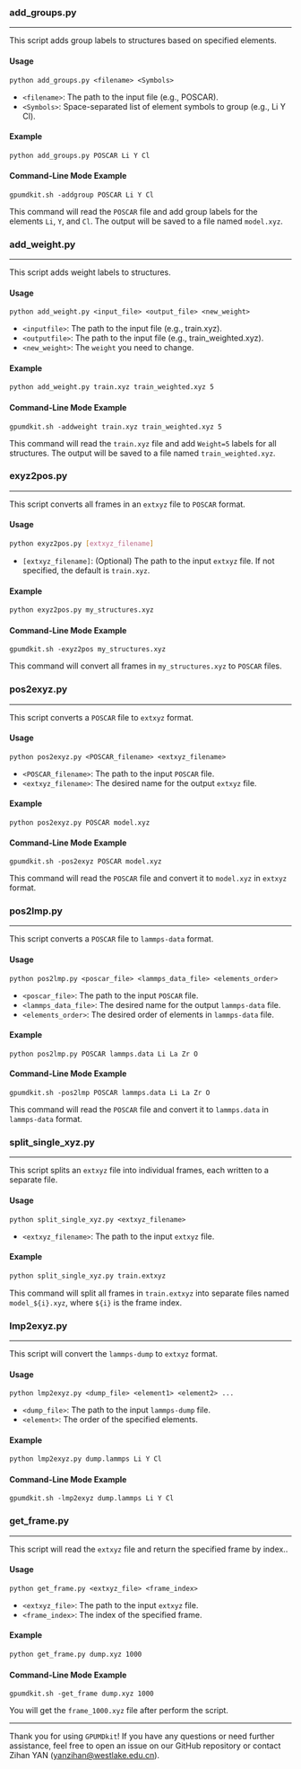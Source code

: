 ### add_groups.py

---

This script adds group labels to structures based on specified elements.

#### Usage

```
python add_groups.py <filename> <Symbols>
```

- `<filename>`: The path to the input file (e.g., POSCAR).
- `<Symbols>`: Space-separated list of element symbols to group (e.g., Li Y Cl).

#### Example

```sh
python add_groups.py POSCAR Li Y Cl
```

#### Command-Line Mode Example

```
gpumdkit.sh -addgroup POSCAR Li Y Cl
```

This command will read the `POSCAR` file and add group labels for the elements `Li`, `Y`, and `Cl`. The output will be saved to a file named `model.xyz`.



### add_weight.py

---

This script adds weight labels to structures.

#### Usage

```
python add_weight.py <input_file> <output_file> <new_weight>
```

- `<inputfile>`: The path to the input file (e.g., train.xyz).
- `<outputfile>`: The path to the input file (e.g., train_weighted.xyz).
- `<new_weight>`: The `weight` you need to change.

#### Example

```sh
python add_weight.py train.xyz train_weighted.xyz 5
```

#### Command-Line Mode Example

```
gpumdkit.sh -addweight train.xyz train_weighted.xyz 5
```

This command will read the `train.xyz` file and add `Weight=5` labels for all structures. The output will be saved to a file named `train_weighted.xyz`.



### exyz2pos.py

---

This script converts all frames in an `extxyz` file to `POSCAR` format.

#### Usage

```sh
python exyz2pos.py [extxyz_filename]
```

- `[extxyz_filename]`: (Optional) The path to the input `extxyz` file. If not specified, the default is `train.xyz`.

#### Example

```sh
python exyz2pos.py my_structures.xyz
```

#### Command-Line Mode Example

```
gpumdkit.sh -exyz2pos my_structures.xyz
```

This command will convert all frames in `my_structures.xyz` to `POSCAR` files.



### pos2exyz.py

---

This script converts a `POSCAR` file to `extxyz` format.

#### Usage

```
python pos2exyz.py <POSCAR_filename> <extxyz_filename>
```

- `<POSCAR_filename>`: The path to the input `POSCAR` file.
- `<extxyz_filename>`: The desired name for the output `extxyz` file.

#### Example

```
python pos2exyz.py POSCAR model.xyz
```

#### Command-Line Mode Example

```
gpumdkit.sh -pos2exyz POSCAR model.xyz
```

This command will read the `POSCAR` file and convert it to `model.xyz` in `extxyz` format.



### pos2lmp.py

---

This script converts a `POSCAR` file to `lammps-data` format.

#### Usage

```
python pos2lmp.py <poscar_file> <lammps_data_file> <elements_order>
```

- `<poscar_file>`: The path to the input `POSCAR` file.
- `<lammps_data_file>`: The desired name for the output `lammps-data` file.
- `<elements_order>`: The desired order of elements in `lammps-data` file.

#### Example

```
python pos2lmp.py POSCAR lammps.data Li La Zr O
```

#### Command-Line Mode Example

```
gpumdkit.sh -pos2lmp POSCAR lammps.data Li La Zr O
```

This command will read the `POSCAR` file and convert it to `lammps.data` in `lammps-data` format.



### split_single_xyz.py

---

This script splits an `extxyz` file into individual frames, each written to a separate file.

#### Usage

```
python split_single_xyz.py <extxyz_filename>
```

- `<extxyz_filename>`: The path to the input `extxyz` file.

#### Example

```sh
python split_single_xyz.py train.extxyz
```

This command will split all frames in `train.extxyz` into separate files named `model_${i}.xyz`, where `${i}` is the frame index.



### lmp2exyz.py

---

This script will convert the `lammps-dump` to `extxyz` format.

#### Usage

```
python lmp2exyz.py <dump_file> <element1> <element2> ...
```

- `<dump_file>`: The path to the input `lammps-dump` file.
- `<element>`: The order of the specified elements.

#### Example

```sh
python lmp2exyz.py dump.lammps Li Y Cl
```

#### Command-Line Mode Example

```
gpumdkit.sh -lmp2exyz dump.lammps Li Y Cl
```



### get_frame.py

---

This script will read the `extxyz` file and return the specified frame by index..

#### Usage

```
python get_frame.py <extxyz_file> <frame_index>
```

- `<extxyz_file>`: The path to the input `extxyz` file.
- `<frame_index>`: The index of the specified frame.

#### Example

```sh
python get_frame.py dump.xyz 1000
```

#### Command-Line Mode Example

```
gpumdkit.sh -get_frame dump.xyz 1000
```

You will get the `frame_1000.xyz` file after perform the script.



---

Thank you for using `GPUMDkit`! If you have any questions or need further assistance, feel free to open an issue on our GitHub repository or contact Zihan YAN (yanzihan@westlake.edu.cn).
